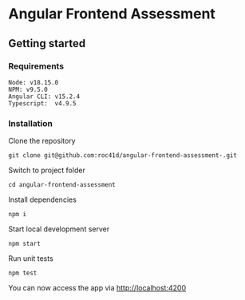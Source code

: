 # Angular Frontend Assessment

## Getting started

### Requirements
```
Node: v18.15.0
NPM: v9.5.0
Angular CLI: v15.2.4
Typescript:  v4.9.5
```

### Installation
Clone the repository

```
git clone git@github.com:roc41d/angular-frontend-assessment-.git
```

Switch to project folder

```
cd angular-frontend-assessment
```

Install dependencies

```
npm i
```

Start local development server

```
npm start
```

Run unit tests

```
npm test
```

You can now access the app via [http://localhost:4200](http://localhost:4200)
